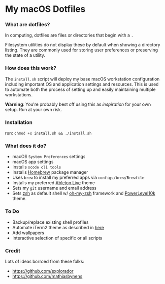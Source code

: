 # My macOS Dotfiles

### What are dotfiles?

In computing, dotfiles are files or directories that begin with a `.`

Filesystem utilities do not display these by default when showing a directory listing. They are commonly used for storing user preferences or preserving the state of a utility.

### How does this work?

The `install.sh` script will deploy my base macOS workstation configuration including important OS and application settings and resources. This is used to automate both the process of setting up and easily maintaining multiple workstations.

**Warning**: You're probably best off using this as _inspiration_ for your own setup. Run at your own risk.

### Installation

run: `chmod +x install.sh && ./install.sh`

### What does it do?

- macOS `System Preferences` settings
- macOS app settings
- Installs `xcode cli tools`
- Installs [Homebrew](https://brew.sh/) package manager
- Uses `brew` to install my preferred apps via `configs/brew/Brewfile`
- Installs my preferred [Ableton Live](https://www.ableton.com/en/live/) theme
- Sets my `git` username and email address
- Sets [zsh](http://zsh.sourceforge.net/) as default shell w/ [oh-my-zsh](https://github.com/robbyrussell/oh-my-zsh) framework and [PowerLevel10k](https://github.com/romkatv/powerlevel10k) theme.

### To Do

- Backup/replace existing shell profiles
- Automate iTerm2 theme as described in [here](https://github.com/mbadolato/iTerm2-Color-Schemes/issues/140)
- Add wallpapers
- Interactive selection of specific or all scripts

### Credit

Lots of ideas borroed from these folks:
- https://github.com/explorador
- https://github.com/mathiasbynens
